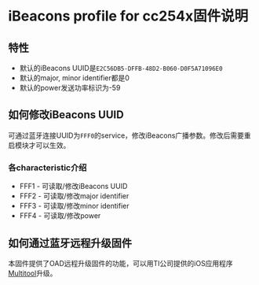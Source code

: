 # iBeacons profile for cc254x固件说明

## 特性

* 默认的iBeacons UUID是```E2C56DB5-DFFB-48D2-B060-D0F5A71096E0```
* 默认的major, minor identifier都是0
* 默认的power发送功率标识为-59

## 如何修改iBeacons UUID

可通过蓝牙连接UUID为```FFF0```的service，修改iBeacons广播参数。修改后需要重启模块才可以生效。

### 各characteristic介绍

* FFF1 - 可读取/修改iBeacons UUID
* FFF2 - 可读取/修改major identifier
* FFF3 - 可读取/修改minor identifier
* FFF4 - 可读取/修改power

## 如何通过蓝牙远程升级固件

本固件提供了OAD远程升级固件的功能，可以用TI公司提供的iOS应用程序[Multitool](https://itunes.apple.com/app/id580494818?mt=8)升级。

